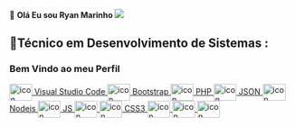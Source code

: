
👦 **Olá Eu sou Ryan Marinho**
<img src="https://img.icons8.com/color/48/000000/black-hole.png"/>


## 📌Técnico em Desenvolvimento de Sistemas : 

### Bem Vindo ao meu Perfil 


<a href="https://code.visualstudio.com/" target="_blank">
 <img align="center" alt="icon" height="30" width="40" src="https://cdn.jsdelivr.net/gh/devicons/devicon/icons/visualstudio/visualstudio-plain.svg" style="max-width:100%;"></img> Visual Studio Code
 </a>
 
 <a href="https://getbootstrap.com/" target="_blank">
 <img align="center" alt="icon" height="30" width="40" src="https://cdn.jsdelivr.net/gh/devicons/devicon/icons/bootstrap/bootstrap-original.svg" style="max-width:100%;"></img> Bootstrap
 </a>
 
  <a href="https://www.devmedia.com.br/php/" target="_blank">
 <img align="center" alt="icon" height="30" width="40" src="https://cdn.jsdelivr.net/gh/devicons/devicon/icons/php/php-plain.svg" style="max-width:100%;"></img> PHP
 </a>
 
  <a href="https://www.devmedia.com.br/php/" target="_blank">
 <img align="center" alt="icon" height="30" width="40" src="https://cdn-icons-png.flaticon.com/512/136/136525.png" style="max-width:100%;"></img> JSON
 </a>
 
 <a href="https://nodejs.org/en/download/" target="_blank">
 <img align="center" alt="icon" height="30" width="40" src="https://cdn.jsdelivr.net/gh/devicons/devicon/icons/nodejs/nodejs-original.svg" style="max-width:100%;"></img> Nodejs
 </a>
 
 <a href="https://www.javascript.com/" target="_blank">
 <img align="center" alt="icon" height="30" width="40" src="https://img.icons8.com/nolan/2x/js.png" style="max-width:100%;"></img> JS
 </a>
 
 <a href="https://www.tutorialspoint.com/html5/index.htm" target="_blank">
 <img align="center" alt="icon" height="30" width="40" src="https://img.icons8.com/color/96/000000/html-5--v1.png" style="max-width:100%;"></img>
 </a>
 
 <a href="https://www.tutorialspoint.com/css/css3_tutorial.htm" target="_blank">
 <img align="center" alt="icon" height="30" width="40" src="https://img.icons8.com/color/48/000000/css3.png" style="max-width:100%;"></img> CSS3
 </a>
 
 <a href="https://www.python.org/" target="_blank">
 <img align="center" alt="icon" height="30" width="40" src="https://img.icons8.com/fluency/48/000000/python.png" style="max-width:100%;"></img>
 </a>
 
 <a href="https://reactjs.org/" target="_blank">
 <img align="center" alt="icon" height="30" width="40" src="https://img.icons8.com/color/48/000000/react-native.png" style="max-width:100%;"></img> 
 </a>
 
 <a href="https://krita.org/en/" target="_blank">
 <img align="center" alt="icon" height="30" width="40" src="https://img.icons8.com/nolan/64/krita.png" style="max-width:100%;"></img> 
 </a>
 
